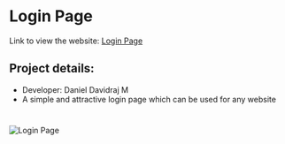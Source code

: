 # Login Page
Link to view the website:
[Login Page](https://danieldavidraj.github.io/Login-Page/)
## Project details:
* Developer: Daniel Davidraj M
* A simple and attractive login page which can be used for any website
#
![Login Page](/images/OutplacementHeroes.png)

